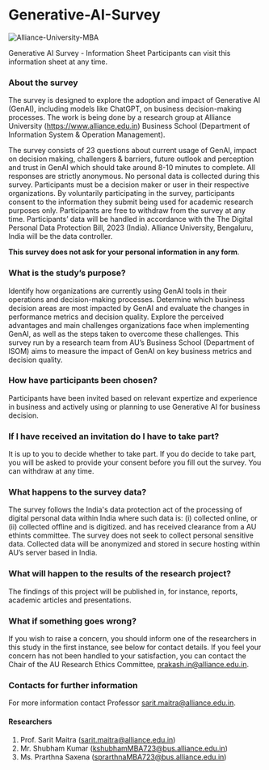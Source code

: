 # Generative-AI-Survey

![Alliance-University-MBA](https://github.com/saritmaitra/Generative-AI-Survey/assets/45025804/703ec713-0d63-4114-8b3e-1e88ddd5cb0d)

Generative AI Survey - Information Sheet
Participants can visit this information sheet at any time. 

### About the survey
The survey is designed to explore the adoption and impact of Generative AI (GenAI), including models like ChatGPT, on business decision-making processes. The work is being done by a research group at Alliance University (https://www.alliance.edu.in) Business School (Department of Information System & Operation Management).

The survey consists of 23 questions about current usage of GenAI, impact on decision making, challengers & barriers, future outlook and perception and trust in GenAI which should take around 8-10 minutes to complete. All responses are strictly anonymous. No personal data is collected during this survey. Participants must be a decision maker or user in their respective organizations. By voluntarily participating in the survey, participants consent to the information they submit being used for academic research purposes only. Participants are free to withdraw from the survey at any time. Participants’ data will be handled in accordance with the The Digital Personal Data Protection Bill, 2023 (India). Alliance University, Bengaluru, India will be the data controller. 

**This survey does not ask for your personal information in any form**.

### What is the study’s purpose?
Identify how organizations are currently using GenAI tools in their operations and decision-making processes. Determine which business decision areas are most impacted by GenAI and evaluate the changes in performance metrics and decision quality. Explore the perceived advantages and main challenges organizations face when implementing GenAI, as well as the steps taken to overcome these challenges. This survey run by a research team from AU’s Business School (Department of ISOM) aims to measure the impact of GenAI on key business metrics and decision quality.

### How have participants been chosen?
Participants have been invited based on relevant expertize and experience in business and actively using or planning to use Generative AI for business decision.

### If I have received an invitation do I have to take part?
It is up to you to decide whether to take part. If you do decide to take part, you will be asked to provide your consent before you fill out the survey. You can withdraw at any time.

### What happens to the survey data?
The survey follows the India's data protection act of the processing of digital personal data within India where such data is: (i) collected online, or (ii) collected offline and is digitized. and has received clearance from a AU ethints committee. The survey does not seek to collect personal sensitive data. Collected data will be anonymized and stored in secure hosting within AU’s server based in India.

### What will happen to the results of the research project?
The findings of this project will be published in, for instance, reports, academic articles and presentations.

### What if something goes wrong?
If you wish to raise a concern, you should inform one of the researchers in this study in the first instance, see below for contact details. If you feel your concern has not been handled to your satisfaction, you can contact the Chair of the AU Research Ethics Committee, prakash.in@alliance.edu.in.

### Contacts for further information
For more information contact Professor sarit.maitra@alliance.edu.in.

#### Researchers
1. Prof. Sarit Maitra (sarit.maitra@alliance.edu.in)
2. Mr. Shubham Kumar (kshubhamMBA723@bus.alliance.edu.in)
3. Ms. Prarthna Saxena (sprarthnaMBA723@bus.alliance.edu.in)
